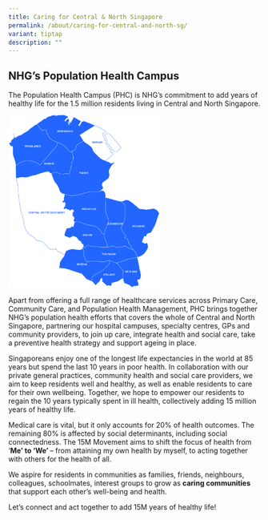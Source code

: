 ```yaml
---
title: Caring for Central & North Singapore
permalink: /about/caring-for-central-and-north-sg/
variant: tiptap
description: ""
---
```

<h2>NHG’s Population Health Campus</h2>
<p>The Population Health Campus (PHC) is NHG’s commitment to add years of
healthy life for the 1.5 million residents living in Central and North
Singapore.</p>
<div class="isomer-image-wrapper">
<img style="width: 60%;" height="auto" width="100%" alt="Map of Central and North Singapore" src="/images/Map___Central_and_North.png">
</div>
<p>Apart from offering a full range of healthcare services across Primary
Care, Community Care, and Population Health Management, PHC brings together
NHG’s ​population health efforts that covers the whole of Central and North
Singapore, partnering our hospital campuses, specialty centres, GPs and
community providers, to join up care, integrate health and social care,
take a preventive health strategy and support ageing in place.</p>
<p>Singaporeans enjoy one of the longest life expectancies in the world at
85 years but spend the last 10 years in poor health. In collaboration with
our private general practices, community health and social care providers,
we aim to keep residents well and healthy, as well as enable residents
to care for their own wellbeing.&nbsp;Together, we hope to empower our
residents to regain the 10 years typically spent in ill health, collectively
adding 15 million years of healthy life.</p>
<p>Medical care is vital, but it only accounts for 20% of health outcomes.
The remaining 80% is affected by social determinants, including social
connectedness. The 15M Movement aims to shift the focus of health from
‘<strong>Me’ to ‘We’ </strong>– from attaining my own health by myself,
to acting together with others for the health of all.</p>
<p>We aspire for residents in communities as families, friends, neighbours,
colleagues, schoolmates, interest groups to grow as <strong>caring communities </strong>that
support each other’s well-being and health.</p>
<p>Let’s connect and act together to add 15M years of healthy life!</p>
<p></p>